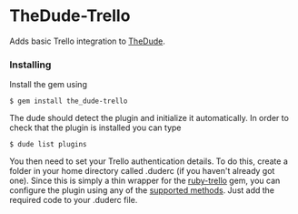 # TheDude-Trello

Adds basic Trello integration to [TheDude](https://github.com/adamphillips/the_dude).

### Installing

Install the gem using

```shell
$ gem install the_dude-trello
```

The dude should detect the plugin and initialize it automatically. In order to check that the plugin is installed you can type

```shell
$ dude list plugins
```

You then need to set your Trello authentication details. To do this, create a
folder in your home directory called .duderc (if you haven't already got one).
Since this is simply a thin wrapper for the
[ruby-trello](https://github.com/jeremytregunna/ruby-trello) gem, you can
configure the plugin using any of the [supported
methods](https://github.com/jeremytregunna/ruby-trello#configuration). Just add
the required code to your .duderc file.

